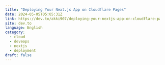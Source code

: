 ```yaml
---
title: "Deploying Your Next.js App on Cloudflare Pages"
date: 2024-05-05T05:05:31Z
link: https://dev.to/akki907/deploying-your-nextjs-app-on-cloudflare-pages-5ccg?utm_medium=RSS&utm_source=news.12bit.vn
site: dev.to
language: English
category:
  - cloud
  - deveops
  - nextjs
  - deployment
draft: false
---
```

